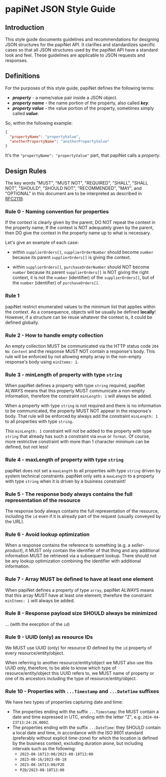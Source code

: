 # papiNet JSON Style Guide

## Introduction

This style guide documents guidelines and recommendations for designing JSON structures for the papiNet API. It clarifies and standardizes specific cases so that all JSON structures used by the papiNet API have a standard look and feel. These guidelines are applicable to JSON requests and responses.

## Definitions

For the purposes of this style guide, papiNet defines the following terms:

* **_property_** - a name/value pair inside a JSON object.
* **_property name_** - the name portion of the property, also called **_key_**.
* **_property value_** - the value portion of the property, sometimes simply called **_value_**.

So, within the following example:

```json
{
  "propertyName": "propertyValue",
  "anotherPropertyName": "anotherPropertyValue"
}
```

It's the `"propertyName": "propertyValue"` part, that papiNet calls a _property_.

## Design Rules

The key words "MUST", "MUST NOT", "REQUIRED", "SHALL", "SHALL NOT", "SHOULD", "SHOULD NOT", "RECOMMENDED", "MAY", and "OPTIONAL" in this document are to be interpreted as described in [RFC2119](https://datatracker.ietf.org/doc/html/rfc2119).

### Rule 0 - Naming convention for properties

If the context is clearly given by the parent, DO NOT repeat the context in the property name; If the context is NOT adequately given by the parent, then DO give the context in the property name up to what is necessary.

Let's give an example of each case:

* within `supplierOrders[]`, `supplierOrderNumber` should become `number` because its parent `supplierOrders[]` is giving the context.

* within `supplierOrders[]`, `purchaseOrderNumber` should NOT become `number` because its parent `supplierOrders[]` is NOT giving the right context, it is not the `number` (identifier) of the `supplierOrders[]`, but of the `number` (identifier) of `purchaseOrders[]`.

### Rule 1

papiNet restrict enumerated values to the minimum list that applies within the context. As a consequence, objects will be usually be defined **locally**! However, if a structure can be reuse whatever the context is, it could be defined globally.

### Rule 2 - How to handle empty collection

An empty collection MUST be communicated via the HTTP status code `204 No Content` and the response MUST NOT contain a response's body. This rule will be enforced by not allowing empty array in the non-empty response's body using `minItems: 1`.

### Rule 3 - minLength of property with type `string`

When papiNet defines a property with type `string` required, papiNet ALWAYS means that this property MUST communicate a non-empty information, therefore the constraint `minLength: 1` will always be added.

When a property with type `string` is not required and there is no information to be communicated, the property MUST NOT appear in the response's body. That rule will be enforced by always add the constraint `minLength: 1` to all properties with type `string`.

This `minLength: 1` constraint will not be added to the property with type `string` that already has such a constraint via `enum` or `format`. Of course, more restrictive constraint with more than 1 character minimum can be defined, but not less!

### Rule 4 - maxLength of property with type `string`

papiNet does not set a `maxLength` to all properties with type `string` driven by system technical constraints. papiNet only sets a `maxLength` to a property with type `string` when it is driven by a business constraint!

### Rule 5 - The response body always contains the full representation of the resource

The response body always contains the full representation of the resource, including the `id` even if it is already part of the request (usually conveyed by the URL).

### Rule 6 - Avoid lookup optimization

When a response contains the reference to something (e.g. a _seller-product_), it MUST only contain the identifier of that thing and any additional information MUST be retrieved via a subsequent lookup. There should not be any lookup optimization combining the identifier with additional information.

### Rule 7 - Array MUST be defined to have at least one element

When papiNet defines a property of type `array`, papiNet ALWAYS means that this array MUST have at least one element; therefore the constraint `minItems: 1` will always be added.

### Rule 8 - Response payload size SHOULD always be minimized

... (with the execption of the `id`)

### Rule 9 - UUID (only) as resource IDs

We MUST use UUID (only) for resource ID defined by the `id` property of every resource/entity/object.

When referring to another resource/entity/object we MUST also use this UUID only, therefore, to be able to know which type of resource/entity/object this UUID refers to, we MUST name of property or one of its ancestors including the type of resource/entity/object.

### Rule 10 - Properties with `...Timestamp` and `...DateTime` suffixes

We have two types of properties capturing date and time:

* The properties ending with the suffix `...Timestamp`: the MUST contain a date and time expressed in UTC, ending with the letter "Z", e.g. `2024-04-23T13:24:26.000Z`.
* The properties ending with the suffix `...DateTime`: they SHOULD contain a local date and time, in accordance with the ISO 8601 standard (preferably without explicit time-zone) for which the location is defined by the business context, excluding duration alone, but including intervals such as the following:
  - `2023-08-16T13:00/2023-08-18T13:00`
  - `2023-08-16/2023-08-18`
  - `2023-08-16T13:00/P2D`
  - `P2D/2023-08-18T13:00 `

